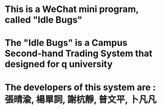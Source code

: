 # This is a WeChat mini program, called "Idle Bugs"
# The "Idle Bugs" is a Campus Second-hand Trading System that designed for q university
# The developers of this system are : 張晴渝, 楊單詞, 謝杭靜, 普文平, 卜凡凡

